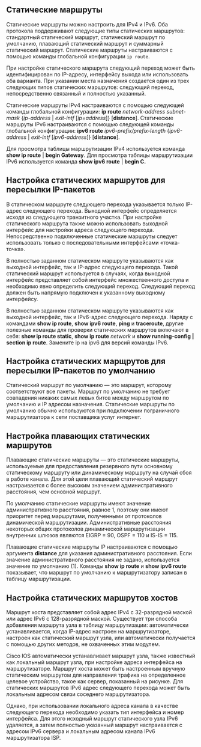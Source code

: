 <!-- 15.6.3 -->
## Статические маршруты

Статические маршруты можно настроить для IPv4 и IPv6. Оба протокола поддерживают следующие типы статических маршрутов: стандартный статический маршрут, статический маршрут по умолчанию, плавающий статический маршрут и суммарный статический маршрут. Статические маршруты настраиваются с помощью команды глобальной конфигурации ``ip route``.

При настройке статического маршрута следующий переход может быть идентифицирован по IP-адресу, интерфейсу выхода или использовать оба варианта. При указании места назначения создается один из трех следующих типов статических маршрутов: следующий переход, непосредственно связанный и полностью указанный.

Статические маршруты IPv4 настраиваются с помощью следующей команды глобальной конфигурации: **ip route** _network-address subnet-mask_ {_ip-address_ | _exit-intf_ [_ip=address_]} [**distance**]. Статические маршруты IPv6 настраиваются с помощью следующей команды глобальной конфигурации: **ipv6 route** _ipv6-prefix/prefix-length_ {_ipv6-address_ | _exit-intf_ [_ipv6-address_]} [**distance**]. 

Для просмотра таблицы маршрутизации IPv4 используется команда **show ip route** | **begin Gateway**. Для просмотра таблицы маршрутизации IPv6 используется команда **show ipv6 route** | **begin C.**

## Настройка статических маршрутов для пересылки IP-пакетов

В статическом маршруте следующего перехода указывается только IP-адрес следующего перехода. Выходной интерфейс определяется исходя из следующего транзитного участка. При настройке статического маршрута также можно использовать выходной интерфейс для настройки адреса следующего перехода. Непосредственно подключенные статические маршруты следует использовать только с последовательными интерфейсами «точка-точка».

В полностью заданном статическом маршруте указываются как выходной интерфейс, так и IP-адрес следующего перехода. Такой статический маршрут используется в случаях, когда выходной интерфейс представляет собой интерфейс множественного доступа и необходимо явно определить следующий переход. Следующий переход должен быть напрямую подключен к указанному выходному интерфейсу.

В полностью заданном статическом маршруте указываются как выходной интерфейс, так и IPv6-адрес следующего перехода. Наряду с командами  **show ip route**, **show ipv6 route**, **ping** и **traceroute**, другие полезные команды для проверки статических маршрутов включают в себя: **show ip route static**, **show ip route** _network_ и **show running-config | section ip route**. Замените ip на ipv6 для версий команды IPv6.

## Настройка статических марщрутов для пересылки IP-пакетов по умолчанию

Статический маршрут по умолчанию — это маршрут, которому соответствуют все пакеты. Маршрут по умолчанию не требует совпадения никаких самых левых битов между маршрутом по умолчанию и IP адресом назначения. Статические маршруты по умолчанию обычно используются при подключении пограничного маршрутизатора к сети поставщика услуг интернет.

## Настройка плавающих статических маршрутов

Плавающие статические маршруты — это статические маршруты, используемые для предоставления резервного пути основному статическому маршруту или динамическому маршруту на случай сбоя в работе канала. Для этой цели плавающий статический маршрут настраивается с более высоким значением административного расстояния, чем основной маршрут. 

По умолчанию статические маршруты имеют значение административного расстояния, равное 1, поэтому они имеют приоритет перед маршрутами, полученными от протоколов динамической маршрутизации. Административные расстояния некоторых общих протоколов динамической маршрутизации внутренних шлюзов являются EIGRP = 90, OSPF = 110 и IS-IS = 115. 

Плавающие статические маршруты IP настраиваются с помощью аргумента **distance** для указания административного расстояния. Если значение административного расстояния не задано, используется значение по умолчанию (1). Команды **show ip route** и **show ipv6 route** показывает, что маршрут по умолчанию к маршрутизатору записан в таблицу маршрутизации.

## Настройка статических маршрутов хостов

Маршрут хоста представляет собой адрес IPv4 с 32-разрядной маской или адрес IPv6 с 128-разрядной маской. Существует три способа добавления маршрута узла в таблицу маршрутизации: автоматически устанавливается, когда IP-адрес настроен на маршрутизаторе, настроен как статический маршрут узла, или автоматически получается с помощью других методов, не охваченных этим модулем.

Cisco IOS автоматически устанавливает маршрут узла, также известный как локальный маршрут узла, при настройке адреса интерфейса на маршрутизаторе. Маршрут хоста может быть настроенным вручную статическим маршрутом для направления трафика на определенное целевое устройство, такое как сервер, показанный на рисунке. Для статических маршрутов IPv6 адрес следующего перехода может быть локальным адресом связи соседнего маршрутизатора.

Однако, при использовании локального адреса канала в качестве следующего перехода необходимо указать тип интерфейса и номер интерфейса. Для этого исходный маршрут статического узла IPv6 удаляется, а затем полностью указанный маршрут настраивается с адресом IPv6 сервера и локальным адресом канала IPv6 маршрутизатора ISP.

<!-- 15.6.4 -->
<!-- quiz -->